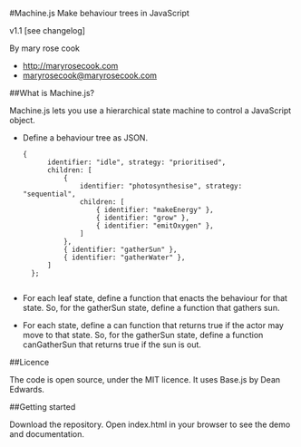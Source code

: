 #Machine.js
Make behaviour trees in JavaScript

v1.1 [see changelog]

By mary rose cook

* http://maryrosecook.com
* maryrosecook@maryrosecook.com

##What is Machine.js?

Machine.js lets you use a hierarchical state machine to control a JavaScript object.

* Define a behaviour tree as JSON.
    <pre><code>{
        identifier: "idle", strategy: "prioritised",
        children: [
            {
                identifier: "photosynthesise", strategy: "sequential",
                children: [
                    { identifier: "makeEnergy" },
                    { identifier: "grow" },
                    { identifier: "emitOxygen" },
                ]
            },
            { identifier: "gatherSun" },
            { identifier: "gatherWater" },
        ]
    };
    </code></pre>

* For each leaf state, define a function that enacts the behaviour for that state.  So, for the gatherSun state, define a function that gathers sun.

* For each state, define a can function that returns true if the actor may move to that state.  So, for the gatherSun state, define a function canGatherSun that returns true if the sun is out.

##Licence

The code is open source, under the MIT licence.  It uses Base.js by Dean Edwards.

##Getting started

Download the repository.  Open index.html in your browser to see the demo and documentation.